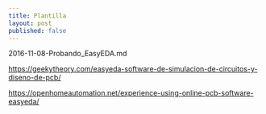 ```yaml
---
title: Plantilla
layout: post
published: false
---
```

2016-11-08-Probando_EasyEDA.md

https://geekytheory.com/easyeda-software-de-simulacion-de-circuitos-y-diseno-de-pcb/

https://openhomeautomation.net/experience-using-online-pcb-software-easyeda/
